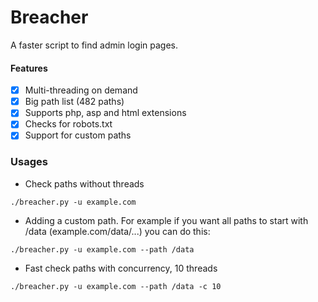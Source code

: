 # Breacher
A faster script to find admin login pages.

#### Features
- [x] Multi-threading on demand
- [x] Big path list (482 paths)
- [x] Supports php, asp and html extensions
- [x] Checks for robots.txt
- [x] Support for custom paths

### Usages
- Check paths without threads
```
./breacher.py -u example.com
```
- Adding a custom path. For example if you want all paths to start with /data (example.com/data/...) you can do this:
```
./breacher.py -u example.com --path /data
```
- Fast check paths with concurrency, 10 threads
```
./breacher.py -u example.com --path /data -c 10
```